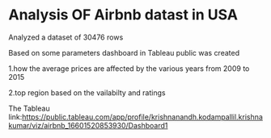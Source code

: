 # Analysis OF Airbnb datast in USA
Analyzed a dataset of 30476 rows 

Based on some parameters dashboard in Tableau public was created

1.how the average prices are affected by the various years from 2009 to 2015 

2.top region based on the vailabilty and ratings 

The Tableau link:https://public.tableau.com/app/profile/krishnanandh.kodampallil.krishnakumar/viz/airbnb_16601520853930/Dashboard1
